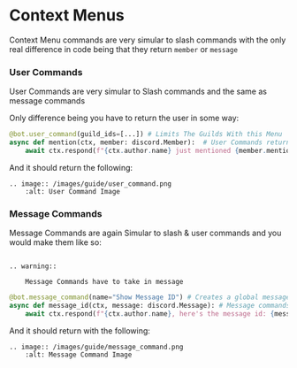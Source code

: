 # Context Menus
Context Menu commands are very simular to slash commands with the only real difference in code being that they return `member` or `message`

### User Commands
User Commands are very simular to Slash commands and the same as message commands

Only difference being you have to return the user in some way:

```py
@bot.user_command(guild_ids=[...]) # Limits The Guilds With this Menu  
async def mention(ctx, member: discord.Member):  # User Commands return the member
    await ctx.respond(f"{ctx.author.name} just mentioned {member.mention}!")
```

And it should return the following:
```{eval-rst}
.. image:: /images/guide/user_command.png
    :alt: User Command Image
```

### Message Commands
Message Commands are again Simular to slash & user commands and you would make them like so:

```{eval-rst}

.. warning::

    Message Commands have to take in message

```
```py
@bot.message_command(name="Show Message ID") # Creates a global message command
async def message_id(ctx, message: discord.Message): # Message commands return the message
    await ctx.respond(f"{ctx.author.name}, here's the message id: {message.id}!")
```

And it should return with the following:
```{eval-rst}
.. image:: /images/guide/message_command.png
    :alt: Message Command Image
```